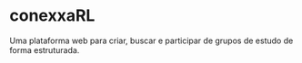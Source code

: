 # conexxaRL
Uma plataforma web para criar, buscar e participar de grupos de estudo de forma estruturada.
